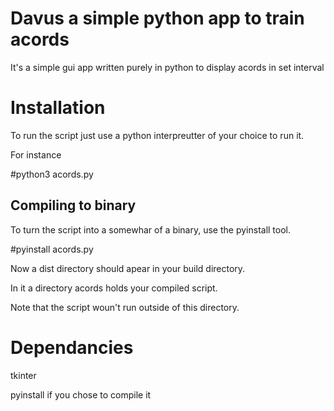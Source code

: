 # Davus a simple python app to train acords
It's a simple gui app written purely in python to display acords in set interval
# Installation
To run the script just use a python interpreutter of your choice to run it. 

For instance 

   #python3 acords.py
##  Compiling to binary
To turn the script into a somewhar of a binary, use the pyinstall tool. 


   #pyinstall acords.py
    
  
Now a dist directory should apear in your build directory. 

In it a directory acords holds your compiled script. 

Note that the script woun't run outside of this directory. 
# Dependancies
tkinter

pyinstall if you chose to compile it

